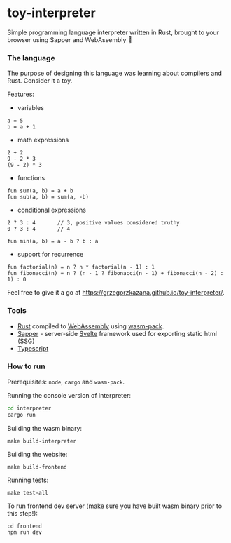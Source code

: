 # toy-interpreter

Simple programming language interpreter written in Rust, brought to your browser using Sapper and WebAssembly 🚀

### The language

The purpose of designing this language was learning about compilers and Rust. Consider it a toy.

Features:

-   variables

```
a = 5
b = a + 1
```

-   math expressions

```
2 + 2
9 - 2 * 3
(9 - 2) * 3
```

-   functions

```
fun sum(a, b) = a + b
fun sub(a, b) = sum(a, -b)
```

-   conditional expressions

```
2 ? 3 : 4       // 3, positive values considered truthy
0 ? 3 : 4       // 4

fun min(a, b) = a - b ? b : a
```

-   support for recurrence

```
fun factorial(n) = n ? n * factorial(n - 1) : 1
fun fibonacci(n) = n ? (n - 1 ? fibonacci(n - 1) + fibonacci(n - 2) : 1) : 0
```

Feel free to give it a go at https://grzegorzkazana.github.io/toy-interpreter/.

### Tools

-   [Rust](https://www.rust-lang.org/) compiled to [WebAssembly](https://webassembly.org/) using [wasm-pack](https://github.com/rustwasm/wasm-pack).
-   [Sapper](https://sapper.svelte.dev/) - server-side [Svelte](https://svelte.dev/) framework used for exporting static html (SSG)
-   [Typescript](https://www.typescriptlang.org/)

### How to run

Prerequisites: `node`, `cargo` and `wasm-pack`.

Running the console version of interpreter:

```bash
cd interpreter
cargo run
```

Building the wasm binary:

```
make build-interpreter
```

Building the website:

```
make build-frontend
```

Running tests:

```
make test-all
```

To run frontend dev server (make sure you have built wasm binary prior to this step!):

```
cd frontend
npm run dev
```
